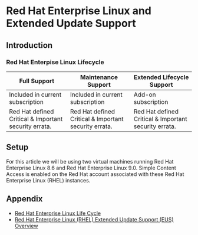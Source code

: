 # Red Hat Enterprise Linux and Extended Update Support

## Introduction

### **Red Hat Enterpise Linux Lifecycle**
| Full Support | Maintenance Support | Extended Lifecycle Support |
|--------------|---------------------|----------------------------|
| Included in current subscription | Included in current subscription | Add-on subscription |
| Red Hat defined Critical & Important security errata. | Red Hat defined Critical & Important security errata.| Red Hat defined Critical & Important security errata.|

## Setup
For this article we will be using two virtual machines running Red Hat Enterprise Linux 8.6 and Red Hat Enterprise Linux 9.0.  Simple Content Access is enabled on the Red Hat account associated with these Red Hat Enterprise Linux (RHEL) instances.


## Appendix
- [Red Hat Enterprise Linux Life Cycle](https://access.redhat.com/support/policy/updates/errata)
- [Red Hat Enterprise Linux (RHEL) Extended Update Support (EUS) Overview](https://access.redhat.com/articles/rhel-eus)
